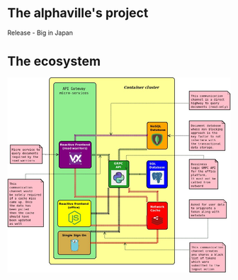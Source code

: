 # The alphaville's project
Release - Big in Japan


# The ecosystem

![enter image description here](./docs/imgs/ecosystem.jpeg)
